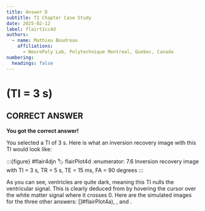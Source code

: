 ```yaml
---
title: Answer D
subtitle: T1 Chapter Case Study
date: 2025-02-12
label: flairt1cc4d
authors:
  - name: Mathieu Boudreau
    affiliations:
      - NeuroPoly Lab, Polytechnique Montreal, Quebec, Canada
numbering:
  headings: false
---
```



# (TI = 3 s)

## CORRECT ANSWER

**You got the correct answer!**

You selected a TI of 3 s. Here is what an inversion recovery image with this TI would look like:

:::{figure} #flair4djn
:label: flairPlot4d
:enumerator: 7.6
Inversion recovery image with TI = 3 s, TR = 5 s, TE = 15 ms, FA = 90 degrees
:::

As you can see, ventricles are quite dark, meaning this TI nulls the ventricular signal. This is clearly deduced from [](#irPlot2) by hovering the cursor over the white matter signal where it crosses 0. Here are the simulated images for the three other answers: []#flairPlot4a), [](#flairPlot4b), and [](#flairPlot4c).

```{embed} #zzzflairt1cc5question
```